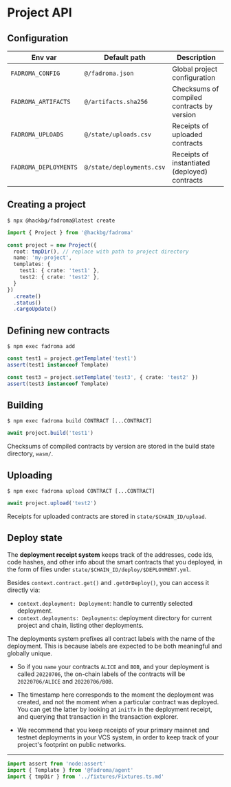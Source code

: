 # Project API

## Configuration

|Env var|Default path|Description|
|-|-|-|
|`FADROMA_CONFIG`     |`@/fadroma.json`          |Global project configuration|
|`FADROMA_ARTIFACTS`  |`@/artifacts.sha256`      |Checksums of compiled contracts by version|
|`FADROMA_UPLOADS`    |`@/state/uploads.csv`     |Receipts of uploaded contracts|
|`FADROMA_DEPLOYMENTS`|`@/state/deployments.csv` |Receipts of instantiated (deployed) contracts|

## Creating a project

```shell
$ npx @hackbg/fadroma@latest create
```

```typescript
import { Project } from '@hackbg/fadroma'

const project = new Project({
  root: tmpDir(), // replace with path to project directory
  name: 'my-project',
  templates: {
    test1: { crate: 'test1' },
    test2: { crate: 'test2' },
  }
})
  .create()
  .status()
  .cargoUpdate()
```

## Defining new contracts

```shell
$ npm exec fadroma add
```

```typescript
const test1 = project.getTemplate('test1')
assert(test1 instanceof Template)

const test3 = project.setTemplate('test3', { crate: 'test2' })
assert(test3 instanceof Template)
```

## Building

```shell
$ npm exec fadroma build CONTRACT [...CONTRACT]
```

```typescript
await project.build('test1')
```

Checksums of compiled contracts by version are stored in the build state
directory, `wasm/`.

## Uploading

```shell
$ npm exec fadroma upload CONTRACT [...CONTRACT]
```

```typescript
await project.upload('test2')
```

Receipts for uploaded contracts are stored in `state/$CHAIN_ID/upload`.

## Deploy state

The **deployment receipt system** keeps track of the addresses, code ids, code hashes, and other
info about the smart contracts that you deployed, in the form of files under
`state/$CHAIN_ID/deploy/$DEPLOYMENT.yml`.

Besides `context.contract.get()` and `.getOrDeploy()`, you can access it directly via:
* `context.deployment: Deployment`: handle to currently selected deployment.
* `context.deployments: Deployments`: deployment directory for current project and chain,
  listing other deployments.

The deployments system prefixes all contract labels with the name of the deployment.
This is because labels are expected to be both meaningful and globally unique.

* So if you `name` your contracts `ALICE` and `BOB`, and your deployment is called `20220706`,
  the on-chain labels of the contracts will be `20220706/ALICE` and `20220706/BOB`.

* The timestamp here corresponds to the moment the deployment was created, and not the moment
  when a particular contract was deployed. You can get the latter by looking at `initTx` in the
  deployment receipt, and querying that transaction in the transaction explorer.

* We recommend that you keep receipts of your primary mainnet and testnet deployments in your
  VCS system, in order to keep track of your project's footprint on public networks.

---

```typescript
import assert from 'node:assert'
import { Template } from '@fadroma/agent'
import { tmpDir } from '../fixtures/Fixtures.ts.md'
```
